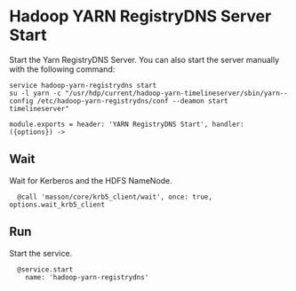 
# Hadoop YARN RegistryDNS Server Start

Start the Yarn RegistryDNS Server. You can also start the server
manually with the following command:

```
service hadoop-yarn-registrydns start
su -l yarn -c "/usr/hdp/current/hadoop-yarn-timelineserver/sbin/yarn--config /etc/hadoop-yarn-registrydns/conf --deamon start timelineserver"
```


    module.exports = header: 'YARN RegistryDNS Start', handler: ({options}) ->

## Wait

Wait for Kerberos and the HDFS NameNode.

      @call 'masson/core/krb5_client/wait', once: true, options.wait_krb5_client

## Run

Start the service.

      @service.start
        name: 'hadoop-yarn-registrydns'
